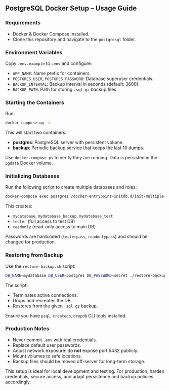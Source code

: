 ## PostgreSQL Docker Setup – Usage Guide

### Requirements

* Docker & Docker Compose installed.
* Clone this repository and navigate to the `postgresql` folder.

### Environment Variables

Copy `.env.example` to `.env` and configure:

* `APP_NAME`: Name prefix for containers.
* `POSTGRES_USER`, `POSTGRES_PASSWORD`: Database superuser credentials.
* `BACKUP_INTERVAL`: Backup interval in seconds (default: 3600).
* `BACKUP_PATH`: Path for storing `.sql.gz` backup files.

### Starting the Containers

Run:

```bash
docker-compose up -d
```

This will start two containers:

* **postgres**: PostgreSQL server with persistent volume.
* **backup**: Periodic backup service that keeps the last 10 dumps.

Use `docker-compose ps` to verify they are running. Data is persisted in the `pgdata` Docker volume.

### Initializing Databases

Run the following script to create multiple databases and roles:

```bash
docker-compose exec postgres /docker-entrypoint-initdb.d/init-multiple-db.sh mydatabase
```

This creates:

* `mydatabase`, `mydatabase_backup`, `mydatabase_test`
* `tester` (full access to test DB)
* `readonly` (read-only access to main DB)

Passwords are hardcoded (`testerpass`, `readonlypass`) and should be changed for production.

### Restoring from Backup

Use the `restore-backup.sh` script:

```bash
DB_NAME=mydatabase DB_USER=postgres DB_PASSWORD=secret ./restore-backup.sh backups/backup_2025-05-10_19-00-00.sql.gz
```

The script:

* Terminates active connections.
* Drops and recreates the DB.
* Restores from the given `.sql.gz` backup.

Ensure you have `psql`, `createdb`, `dropdb` CLI tools installed.

### Production Notes

* Never commit `.env` with real credentials.
* Replace default user passwords.
* Adjust network exposure: do **not** expose port 5432 publicly.
* Mount volumes to safe locations.
* Backup files should be moved off-server for long-term storage.

This setup is ideal for local development and testing. For production, harden credentials, secure access, and adapt persistence and backup policies accordingly.
